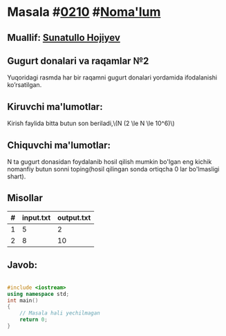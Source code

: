 
<h1>Masala #<a href="https://robocontest.uz/tasks/0210">0210</a> #<a href="https://robocontest.uz/tasks?category=1">Noma'lum</a></h1>
<h2> Muallif: <a href="https://robocontest.uz/profile/sunnat">Sunatullo Hojiyev</a></h2>
<h2>Gugurt donalari va raqamlar №2</h2>
<p>
Yuqoridagi rasmda har bir raqamni gugurt donalari yordamida ifodalanishi ko’rsatilgan.</p>
<h2>Kiruvchi ma'lumotlar:</h2>
<p>Kirish faylida bitta butun son beriladi,\(N (2 \le N \le 10^6)\)</p>
<h2>Chiquvchi ma'lumotlar:</h2>
<p>N ta gugurt donasidan foydalanib hosil qilish mumkin bo'lgan eng kichik nomanfiy butun sonni toping(hosil qilingan sonda ortiqcha 0 lar bo'lmasligi shart).</p>
<h2>Misollar</h2>
<table>
    <thead>
        <tr>
            <th>#</th>
            <th>input.txt</th>
            <th>output.txt</th>
        </tr>
    </thead>
    <tbody>
            <tr>
                <td>1</td>
                <td>5</td>
                <td>2</td>
            </tr>
            <tr>
                <td>2</td>
                <td>8</td>
                <td>10</td>
            </tr>
    </tbody>
    </table>
    
<h2>Javob:</h2>

######
```cpp
#include <iostream>
using namespace std;
int main()
{
    // Masala hali yechilmagan
    return 0;
}
```

